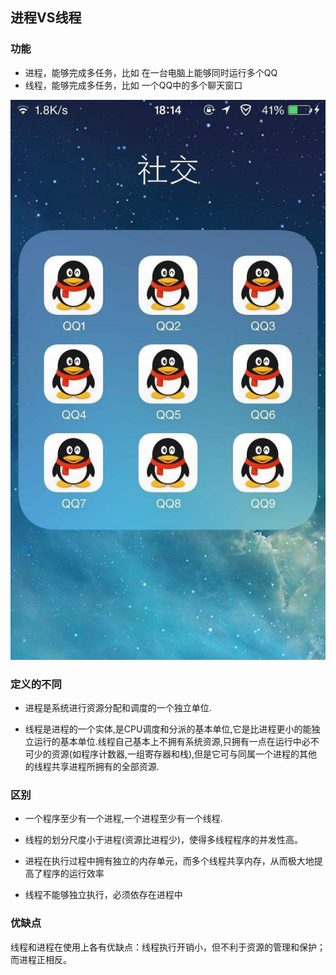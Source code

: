 ## 进程VS线程
### 功能
+ 进程，能够完成多任务，比如 在一台电脑上能够同时运行多个QQ
+ 线程，能够完成多任务，比如 一个QQ中的多个聊天窗口

![alt文本](Images/12312312312332412.jpg "Title")

### 定义的不同
+ 进程是系统进行资源分配和调度的一个独立单位.

+ 线程是进程的一个实体,是CPU调度和分派的基本单位,它是比进程更小的能独立运行的基本单位.线程自己基本上不拥有系统资源,只拥有一点在运行中必不可少的资源(如程序计数器,一组寄存器和栈),但是它可与同属一个进程的其他的线程共享进程所拥有的全部资源.

### 区别
+ 一个程序至少有一个进程,一个进程至少有一个线程.

+ 线程的划分尺度小于进程(资源比进程少)，使得多线程程序的并发性高。

+ 进程在执行过程中拥有独立的内存单元，而多个线程共享内存，从而极大地提高了程序的运行效率

+ 线程不能够独立执行，必须依存在进程中

### 优缺点
线程和进程在使用上各有优缺点：线程执行开销小，但不利于资源的管理和保护；而进程正相反。
